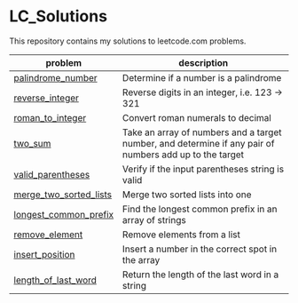 # LC_Solutions
This repository contains my solutions to leetcode.com problems.

|problem|description|
|---|---|
|[palindrome_number](palindrome_number.py)|Determine if a number is a palindrome|
|[reverse_integer](reverse_integer.py)|Reverse digits in an integer, i.e. 123 -> 321|
|[roman_to_integer](roman_to_integer.py)|Convert roman numerals to decimal|
|[two_sum](two_sum.py)|Take an array of numbers and a target number, and determine if any pair of numbers add up to the target|
|[valid_parentheses](valid_parentheses.py)|Verify if the input parentheses string is valid|
|[merge_two_sorted_lists](merge_two_sorted_lists.py)|Merge two sorted lists into one|
|[longest_common_prefix](longest_common_prefix.py)|Find the longest common prefix in an array of strings|
|[remove_element](remove_element.py)|Remove elements from a list|
|[insert_position](insert_position.py)|Insert a number in the correct spot in the array|
|[length_of_last_word](length_of_last_word.py)|Return the length of the last word in a string|
